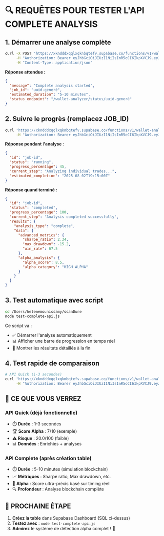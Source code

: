 # 🔍 REQUÊTES POUR TESTER L'API COMPLETE ANALYSIS

## 1. Démarrer une analyse complète

```bash
curl -X POST 'https://xkndddxqqlxqknbqtefv.supabase.co/functions/v1/wallet-analyzer/complete/HN7cABqLq46Es1jh92dQQisAq662SmxELLLsHHe4YWrH' \
     -H "Authorization: Bearer eyJhbGciOiJIUzI1NiIsInR5cCI6IkpXVCJ9.eyJpc3MiOiJzdXBhYmFzZSIsInJlZiI6InhrbmRkZHhxcWx4cWtuYnF0ZWZ2Iiwicm9sZSI6ImFub24iLCJpYXQiOjE3NTMwMTY3MTEsImV4cCI6MjA2ODU5MjcxMX0.1JfLmuXhKZLhSpIVkoubfaaE9M1jAANoPjKcXZTgPgU" \
     -H "Content-Type: application/json"
```

**Réponse attendue :**
```json
{
  "message": "Complete analysis started",
  "job_id": "uuid-generé",
  "estimated_duration": "5-10 minutes",
  "status_endpoint": "/wallet-analyzer/status/uuid-generé"
}
```

## 2. Suivre le progrès (remplacez JOB_ID)

```bash
curl 'https://xkndddxqqlxqknbqtefv.supabase.co/functions/v1/wallet-analyzer/status/JOB_ID' \
     -H "Authorization: Bearer eyJhbGciOiJIUzI1NiIsInR5cCI6IkpXVCJ9.eyJpc3MiOiJzdXBhYmFzZSIsInJlZiI6InhrbmRkZHhxcWx4cWtuYnF0ZWZ2Iiwicm9sZSI6ImFub24iLCJpYXQiOjE3NTMwMTY3MTEsImV4cCI6MjA2ODU5MjcxMX0.1JfLmuXhKZLhSpIVkoubfaaE9M1jAANoPjKcXZTgPgU"
```

**Réponse pendant l'analyse :**
```json
{
  "id": "job-id",
  "status": "running",
  "progress_percentage": 45,
  "current_step": "Analyzing individual trades...",
  "estimated_completion": "2025-08-02T19:15:00Z"
}
```

**Réponse quand terminé :**
```json
{
  "id": "job-id",
  "status": "completed",
  "progress_percentage": 100,
  "current_step": "Analysis completed successfully",
  "results": {
    "analysis_type": "complete",
    "data": {
      "advanced_metrics": {
        "sharpe_ratio": 2.34,
        "max_drawdown": -15.2,
        "win_rate": 67.5
      },
      "alpha_analysis": {
        "alpha_score": 8.5,
        "alpha_category": "HIGH_ALPHA"
      }
    }
  }
}
```

## 3. Test automatique avec script

```bash
cd /Users/helenemounissamy/scanDune
node test-complete-api.js
```

Ce script va :
- ✅ Démarrer l'analyse automatiquement
- 📊 Afficher une barre de progression en temps réel
- 🎉 Montrer les résultats détaillés à la fin

## 4. Test rapide de comparaison

```bash
# API Quick (1-3 secondes)
curl 'https://xkndddxqqlxqknbqtefv.supabase.co/functions/v1/wallet-analyzer/quick/HN7cABqLq46Es1jh92dQQisAq662SmxELLLsHHe4YWrH' \
     -H "Authorization: Bearer eyJhbGciOiJIUzI1NiIsInR5cCI6IkpXVCJ9.eyJpc3MiOiJzdXBhYmFzZSIsInJlZiI6InhrbmRkZHhxcWx4cWtuYnF0ZWZ2Iiwicm9sZSI6ImFub24iLCJpYXQiOjE3NTMwMTY3MTEsImV4cCI6MjA2ODU5MjcxMX0.1JfLmuXhKZLhSpIVkoubfaaE9M1jAANoPjKcXZTgPgU"
```

## 🎯 CE QUE VOUS VERREZ

### API Quick (déjà fonctionnelle)
- ⏱️ **Durée** : 1-3 secondes
- 🏆 **Score Alpha** : 7/10 (exemple)
- ⚠️ **Risque** : 20.0/100 (faible)
- 📊 **Données** : Enrichies + analyses

### API Complete (après création table)
- ⏱️ **Durée** : 5-10 minutes (simulation blockchain)
- 📈 **Métriques** : Sharpe ratio, Max drawdown, etc.
- 🎯 **Alpha** : Score ultra-précis basé sur timing réel
- 🔍 **Profondeur** : Analyse blockchain complète

## 🚀 PROCHAINE ÉTAPE

1. **Créez la table** dans Supabase Dashboard (SQL ci-dessus)
2. **Testez avec** : `node test-complete-api.js`
3. **Admirez** le système de détection alpha complet ! 🎉
